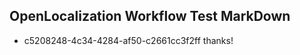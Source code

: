 ## OpenLocalization Workflow Test MarkDown
* c5208248-4c34-4284-af50-c2661cc3f2ff thanks!

<!--HONumber=Aug16_HO1-->


